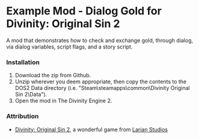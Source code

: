 Example Mod - Dialog Gold for Divinity: Original Sin 2
=======

A mod that demonstrates how to check and exchange gold, through dialog, via dialog variables, script flags, and a story script.

### Installation

1. Download the zip from Github.
2. Unzip wherever you deem appropriate, then copy the contents to the DOS2 Data directory (i.e. "Steam\steamapps\common\Divinity Original Sin 2\Data").
3. Open the mod in The Divinity Engine 2.

### Attribution
- [Divinity: Original Sin 2](http://store.steampowered.com/app/435150/Divinity_Original_Sin_2/), a wonderful game from [Larian Studios](http://larian.com/)